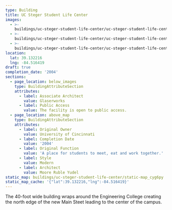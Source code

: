 ```yaml
---
type: Building
title: UC Steger Student Life Center
images:
  - >-
    buildings/uc-steger-student-life-center/uc-steger-student-life-center-0_tmmwvw
  - >-
    buildings/uc-steger-student-life-center/uc-steger-student-life-center-1_rgigga
  - >-
    buildings/uc-steger-student-life-center/uc-steger-student-life-center-2_c0zlb7
location:
  lat: 39.132216
  lng: -84.516419
draft: true
completion_date: '2004'
sections:
  - page_location: below_images
    type: BuildingAttributeSection
    attributes:
      - label: Associate Architect
        value: Glaserworks
      - label: Public Access
        value: The facility is open to public access.
  - page_location: above_map
    type: BuildingAttributeSection
    attributes:
      - label: Original Owner
        value: University of Cincinnati
      - label: Completion Date
        value: '2004'
      - label: Original Function
        value: 'A place for students to meet, eat and work together.'
      - label: Style
        value: Modern
      - label: Architect
        value: Moore Ruble Yudel
static_map: buildings/uc-steger-student-life-center/static-map_cyg6py
static_map_cache: '{"lat":39.132216,"lng":-84.516419}'
---
```


The 40-foot wide building wraps around the Engineering College creating the north edge of the new Main Steet leading to the center of the campus.
